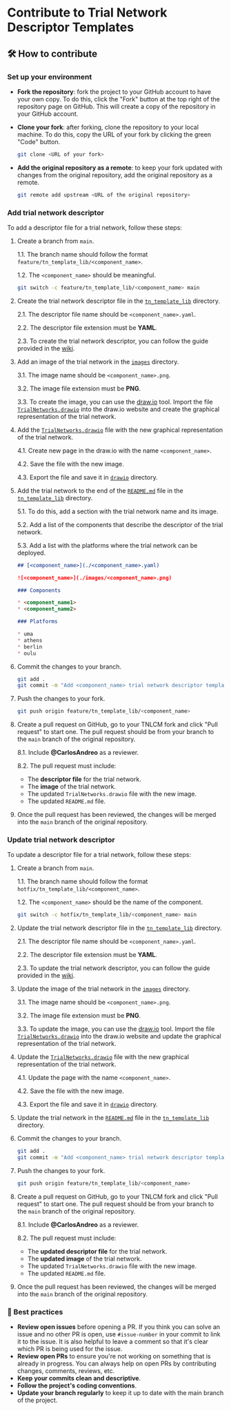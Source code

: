 # Contribute to Trial Network Descriptor Templates

## :hammer_and_wrench: How to contribute

### Set up your environment

- **Fork the repository**: fork the project to your GitHub account to have your own copy. To do this, click the "Fork" button at the top right of the repository page on GitHub. This will create a copy of the repository in your GitHub account.

- **Clone your fork**: after forking, clone the repository to your local machine. To do this, copy the URL of your fork by clicking the green "Code" button.

    ```bash
    git clone <URL of your fork>
    ```

- **Add the original repository as a remote**: to keep your fork updated with changes from the original repository, add the original repository as a remote.

    ```bash
    git remote add upstream <URL of the original repository>
    ```

### Add trial network descriptor

To add a descriptor file for a trial network, follow these steps:

1. Create a branch from `main`. 

    1.1. The branch name should follow the format `feature/tn_template_lib/<component_name>`.

    1.2. The `<component_name>` should be meaningful.

    ```bash
    git switch -c feature/tn_template_lib/<component_name> main
    ```

2. Create the trial network descriptor file in the [`tn_template_lib`](../tn_template_lib/) directory.

    2.1. The descriptor file name should be `<component_name>.yaml`.

    2.2. The descriptor file extension must be **YAML**.

    2.3. To create the trial network descriptor, you can follow the guide provided in the [wiki](https://github.com/6G-SANDBOX/TNLCM/wiki/Trial-Network-Descriptor-Guide).

3. Add an image of the trial network in the [`images`](./images/) directory.

    3.1. The image name should be `<component_name>.png`.

    3.2. The image file extension must be **PNG**.

    3.3. To create the image, you can use the [draw.io](https://app.diagrams.net/) tool. Import the file [`TrialNetworks.drawio`](./drawio/TrialNetworks.drawio) into the draw.io website and create the graphical representation of the trial network.

4. Add the [`TrialNetworks.drawio`](./drawio/TrialNetworks.drawio) file with the new graphical representation of the trial network.

    4.1. Create new page in the draw.io with the name `<component_name>`.

    4.2. Save the file with the new image.

    4.3. Export the file and save it in [`drawio`](./drawio/) directory.

5. Add the trial network to the end of the [`README.md`](./README.md) file in the [`tn_template_lib`](../tn_template_lib/) directory. 

    5.1. To do this, add a section with the trial network name and its image.

    5.2. Add a list of the components that describe the descriptor of the trial network.

    5.3. Add a list with the platforms where the trial network can be deployed.

    ```markdown
    ## [<component_name>](./<component_name>.yaml)

    ![<component_name>](./images/<component_name>.png)

    ### Components

    * <component_name1>
    * <component_name2>

    ### Platforms

    * uma
    * athens
    * berlin
    * oulu
    ```

6. Commit the changes to your branch.

    ```bash
    git add .
    git commit -m "Add <component_name> trial network descriptor template"
    ```

7. Push the changes to your fork.

    ```bash
    git push origin feature/tn_template_lib/<component_name>
    ```

8. Create a pull request on GitHub, go to your TNLCM fork and click "Pull request" to start one. The pull request should be from your branch to the `main` branch of the original repository.

    8.1. Include **@CarlosAndreo** as a reviewer.
    
    8.2. The pull request must include:
    
    * The **descriptor file** for the trial network.
    * The **image** of the trial network.
    * The updated `TrialNetworks.drawio` file with the new image.
    * The updated `README.md` file.

9. Once the pull request has been reviewed, the changes will be merged into the `main` branch of the original repository.

### Update trial network descriptor

To update a descriptor file for a trial network, follow these steps:

1. Create a branch from `main`. 

    1.1. The branch name should follow the format `hotfix/tn_template_lib/<component_name>`.

    1.2. The `<component_name>` should be the name of the component.

    ```bash
    git switch -c hotfix/tn_template_lib/<component_name> main
    ```

2. Update the trial network descriptor file in the [`tn_template_lib`](../tn_template_lib/) directory.

    2.1. The descriptor file name should be `<component_name>.yaml`.

    2.2. The descriptor file extension must be **YAML**.

    2.3. To update the trial network descriptor, you can follow the guide provided in the [wiki](https://github.com/6G-SANDBOX/TNLCM/wiki/Trial-Network-Descriptor-Guide).

3. Update the image of the trial network in the [`images`](./images/) directory.

    3.1. The image name should be `<component_name>.png`.

    3.2. The image file extension must be **PNG**.

    3.3. To update the image, you can use the [draw.io](https://app.diagrams.net/) tool. Import the file [`TrialNetworks.drawio`](./drawio/TrialNetworks.drawio) into the draw.io website and update the graphical representation of the trial network.

4. Update the [`TrialNetworks.drawio`](./drawio/TrialNetworks.drawio) file with the new graphical representation of the trial network.

    4.1. Update the page with the name `<component_name>`.

    4.2. Save the file with the new image.

    4.3. Export the file and save it in [`drawio`](./drawio/) directory.

5. Update the trial network in the [`README.md`](./README.md) file in the [`tn_template_lib`](../tn_template_lib/) directory. 

6. Commit the changes to your branch.

    ```bash
    git add .
    git commit -m "Add <component_name> trial network descriptor template"
    ```

7. Push the changes to your fork.

    ```bash
    git push origin feature/tn_template_lib/<component_name>
    ```

8. Create a pull request on GitHub, go to your TNLCM fork and click "Pull request" to start one. The pull request should be from your branch to the `main` branch of the original repository.

    8.1. Include **@CarlosAndreo** as a reviewer.
    
    8.2. The pull request must include:

    * The **updated descriptor file** for the trial network.
    * The **updated image** of the trial network.
    * The updated `TrialNetworks.drawio` file with the new image.
    * The updated `README.md` file.

9. Once the pull request has been reviewed, the changes will be merged into the `main` branch of the original repository.

### :star2: Best practices

- **Review open issues** before opening a PR. If you think you can solve an issue and no other PR is open, use `#issue-number` in your commit to link it to the issue. It is also helpful to leave a comment so that it's clear which PR is being used for the issue.
- **Review open PRs** to ensure you're not working on something that is already in progress. You can always help on open PRs by contributing changes, comments, reviews, etc.
- **Keep your commits clean and descriptive**.
- **Follow the project's coding conventions**.
- **Update your branch regularly** to keep it up to date with the main branch of the project.